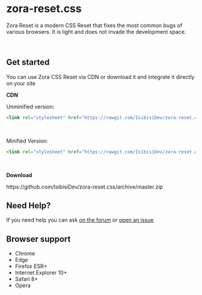 # zora-reset.css
<p>Zora Reset is a modern CSS Reset that fixes the most common bugs of various browsers. It is light and does not invade the development space.</p><br>

## Get started
You can use Zora CSS Reset via CDN or download it and integrate it directly on your site
<p><strong>CDN</strong></p>
<p>Unminified version:</p>

```html
<link rel="stylesheet" href="https://rawgit.com/IsibisiDev/zora-reset.css/master/zora-reset.css" integrity="sha384-Cp9Wdg0/jwkIXCDkOrHYiDKUfLXtZiEK5ysnqtVRF4DBT2cAvRLYrWbVpcT6WRQo" crossorigin="anonymous">
```
<br>
<p>Minified Version:</p>

```html
<link rel="stylesheet" href="https://rawgit.com/IsibisiDev/zora-reset.css/master/zora-reset.min.css" integrity="sha384-baOFqksGwksnMWlaMBki79fVYK1/3KB6hKiyKIu3vuMCFOim5ym4COilYU9yhUIs" crossorigin="anonymous">
```
<br>
<p><strong>Download</strong></p>
https://github.com/IsibisiDev/zora-reset.css/archive/master.zip

## Need Help?
If you need help you can ask [on the forum](http://isibisitgbots.altervista.org/forum/) or [open an issue](https://github.com/IsibisiDev/zora-reset.css/issues/new)

## Browser support

* Chrome
* Edge
* Firefox ESR+
* Internet Explorer 10+
* Safari 8+
* Opera
